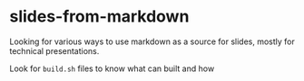 # slides-from-markdown

Looking for various ways to use markdown as a source for slides, mostly for technical presentations.

Look for `build.sh` files to know what can built and how
